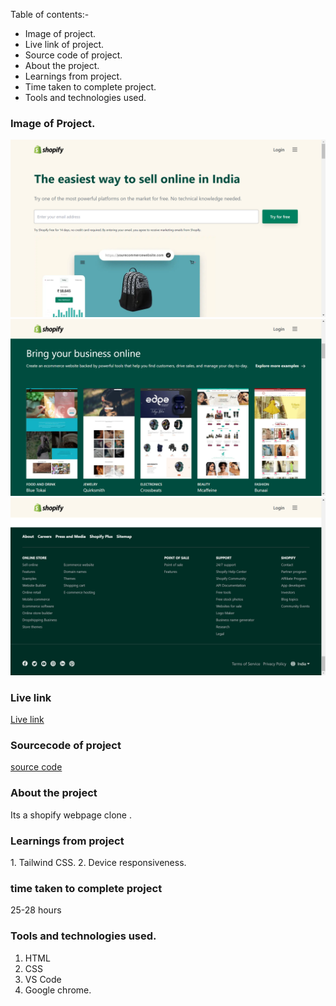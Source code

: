 Table of contents:-
- Image of project.
- Live link of project.
- Source code of project.      
- About the project.
- Learnings from project.
- Time taken to complete project.
- Tools and technologies used.

### Image of Project.
![image](./Screenshot%20(7).png)
![image](./Screenshot%20(8).png)
![image](./Screenshot%20(10).png)

### Live link
[Live link](https://shopify-website-clone-project18.netlify.app/)

### Sourcecode of project
[source code](https://github.com/Dishita-Roy/Full-stack-javascript-Project-18)

### About the project
<p>Its a shopify webpage clone .</p>

### Learnings from project
<p>1. Tailwind CSS.
2. Device responsiveness.
 </p>

### time taken to complete project
<p>25-28 hours</p>

### Tools and technologies used.
1. HTML
2. CSS
3. VS Code
4. Google chrome.